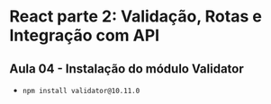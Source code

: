 # React parte 2: Validação, Rotas e Integração com API 

## Aula 04 - Instalação do módulo Validator

- `npm install validator@10.11.0`
